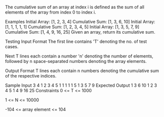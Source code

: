 The cumulative sum of an array at index i is defined as the sum of all elements of the array from index 0 to index i.

Examples
Initial Array: [1, 2, 3, 4]
Cumulative Sum: [1, 3, 6, 10]
Initial Array: [1, 1, 1, 1, 1]
Cumulative Sum: [1, 2, 3, 4, 5]
Initial Array: [1, 3, 5, 7, 9]
Cumulative Sum: [1, 4, 9, 16, 25]
Given an array, return its cumulative sum.

Testing
Input Format
The first line contains 'T' denoting the no. of test cases.

Next T lines each contain a number 'n' denoting the number of elements, followed by n space-separated numbers denoting the array elements.

Output Format
T lines each contain n numbers denoting the cumulative sum of the respective indices.

Sample Input
3
4 1 2 3 4
5 1 1 1 1 1
5 1 3 5 7 9
Expected Output
1 3 6 10
1 2 3 4 5
1 4 9 16 25
Constraints
0 <= T <= 1000

1 <= N <= 10000

-104 <= array element <= 104

